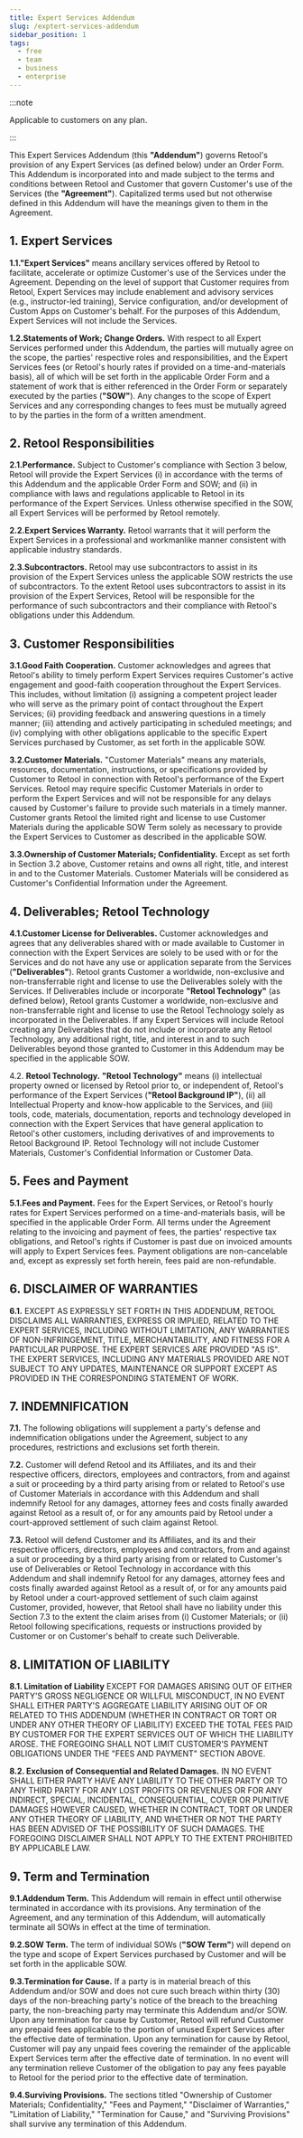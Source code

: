 ```yaml
---
title: Expert Services Addendum
slug: /exptert-services-addendum
sidebar_position: 1
tags:
  - free
  - team
  - business
  - enterprise
---
```


:::note

Applicable to customers on any plan.

:::

  This Expert Services Addendum (this **"Addendum"**) governs Retool's provision of any Expert Services (as defined
  below) under an Order Form. This Addendum is incorporated into and made subject to the terms and conditions
  between Retool and Customer that govern Customer's use of the Services (the **"Agreement"**). Capitalized terms
  used but not otherwise defined in this Addendum will have the meanings given to them in the Agreement.

## 1. Expert Services

**1.1."Expert  Services"**  means  ancillary  services  offered  by  Retool  to  facilitate,  accelerate  or  optimize
Customer's use of the Services under the Agreement. Depending on the level of support that Customer requires
from Retool, Expert Services may include enablement and advisory services (e.g., instructor-led training), Service
configuration, and/or development of Custom Apps on Customer's behalf. For the purposes of this Addendum,
Expert Services will not include the Services.

**1.2.Statements  of  Work;  Change  Orders.**  With  respect  to  all  Expert  Services  performed  under  this
Addendum, the parties will mutually agree on the scope, the parties' respective roles and responsibilities, and the
Expert Services fees (or Retool's hourly rates if provided on a time-and-materials basis), all of which will be set
forth in the applicable Order Form and a statement of work that is either referenced in the Order Form or
separately executed by the parties (**"SOW"**). Any changes to the scope of Expert Services and any corresponding
changes to fees must be mutually agreed to by the parties in the form of a written amendment.

## 2. Retool Responsibilities

**2.1.Performance.** Subject to Customer's compliance with Section 3 below, Retool will provide the Expert
Services (i) in accordance with the terms of this Addendum and the applicable Order Form and SOW; and (ii) in
compliance with laws and regulations applicable to Retool in its performance of the Expert Services. Unless
otherwise specified in the SOW, all Expert Services will be performed by Retool remotely.

**2.2.Expert Services Warranty.** Retool warrants that it will perform the Expert Services in a professional and
workmanlike manner consistent with applicable industry standards.

**2.3.Subcontractors.** Retool may use subcontractors to assist in its provision of the Expert Services unless the
applicable SOW restricts the use of subcontractors. To the extent Retool uses subcontractors to assist in its
provision of the Expert Services, Retool will be responsible for the performance of such subcontractors and their
compliance with Retool's obligations under this Addendum.

## 3. Customer Responsibilities

**3.1.Good Faith Cooperation.** Customer acknowledges and agrees that Retool's ability to timely perform
Expert  Services  requires  Customer's  active  engagement  and  good-faith  cooperation  throughout  the  Expert
Services. This includes, without limitation (i) assigning a competent project leader who will serve as the primary
point of contact throughout the Expert Services; (ii) providing feedback and answering questions in a timely
manner; (iii) attending and actively participating in scheduled meetings; and (iv) complying with other obligations
applicable to the specific Expert Services purchased by Customer, as set forth in the applicable SOW.

**3.2.Customer  Materials.**  "Customer  Materials"  means  any  materials,  resources,  documentation,
instructions, or specifications provided by Customer to Retool in connection with Retool's performance of the
Expert Services. Retool may require specific Customer Materials in order to perform the Expert Services and will
not be responsible for any delays caused by Customer's failure to provide such materials in a timely manner.
Customer grants Retool the limited right and license to use Customer Materials during the applicable SOW Term
solely as necessary to provide the Expert Services to Customer as described in the applicable SOW.

**3.3.Ownership of Customer Materials; Confidentiality.** Except as set forth in Section 3.2 above, Customer
retains  and owns all  right,  title,  and interest in and to the Customer Materials. Customer Materials will be
considered as Customer's Confidential Information under the Agreement.

## 4. Deliverables; Retool Technology

**4.1.Customer License for Deliverables.** Customer acknowledges and agrees that any deliverables shared
with or made available to Customer in connection with the Expert Services are solely to be used with or for the
Services  and  do  not have any use or application separate from the Services (**"Deliverables"**). Retool grants
Customer a worldwide, non-exclusive and non-transferrable right and license to use the Deliverables solely with
the Services.  If  Deliverables  include  or  incorporate  **"Retool  Technology"**  (as  defined below), Retool grants
Customer a worldwide, non-exclusive and non-transferrable right and license to use the Retool Technology solely
as incorporated in the Deliverables. If any Expert Services will include Retool creating any Deliverables that
do not include or incorporate any Retool Technology, any additional right, title, and interest in and to such
Deliverables beyond those granted to Customer in this Addendum may be specified in the applicable SOW.

4.2. **Retool Technology.** **"Retool Technology"** means (i) intellectual property owned or licensed by Retool
prior  to,  or  independent  of,  Retool's performance of the Expert Services (**"Retool Background IP"**), (ii) all
Intellectual Property and know-how applicable to the Services, and (iii) tools, code, materials, documentation,
reports and technology developed in connection with the Expert Services that have general application to Retool's
other customers, including derivatives of and improvements to Retool Background IP. Retool Technology will not
include Customer Materials, Customer's Confidential Information or Customer Data.

## 5. Fees and Payment

**5.1.Fees and Payment.** Fees for the Expert Services, or Retool's hourly rates for Expert Services performed on
a time-and-materials basis, will be specified in the applicable Order Form. All terms under the Agreement relating
to the invoicing and payment of fees,  the parties' respective tax obligations, and Retool's rights if Customer
is past due on invoiced amounts will apply to Expert Services fees. Payment obligations are non-cancelable and,
except as expressly set forth herein, fees paid are non-refundable.

## 6. DISCLAIMER OF WARRANTIES

**6.1.** EXCEPT  AS  EXPRESSLY  SET  FORTH  IN  THIS  ADDENDUM,  RETOOL  DISCLAIMS  ALL  WARRANTIES,
EXPRESS  OR  IMPLIED,  RELATED  TO  THE  EXPERT  SERVICES,  INCLUDING  WITHOUT  LIMITATION,  ANY
WARRANTIES OF NON-INFRINGEMENT, TITLE, MERCHANTABILITY, AND FITNESS FOR A PARTICULAR PURPOSE.
THE EXPERT SERVICES ARE PROVIDED "AS IS". THE EXPERT SERVICES, INCLUDING ANY MATERIALS PROVIDED
ARE  NOT  SUBJECT  TO  ANY  UPDATES,  MAINTENANCE  OR  SUPPORT  EXCEPT  AS  PROVIDED  IN  THE
CORRESPONDING STATEMENT OF WORK.

## 7. INDEMNIFICATION

**7.1.** The following obligations will supplement a party's defense and indemnification obligations under the
Agreement, subject to any procedures, restrictions and exclusions set forth therein.

**7.2.** Customer  will  defend  Retool  and  its  Affiliates,  and  its  and their respective officers, directors,
employees and contractors, from and against a suit or proceeding by a third party arising from or related to
Retool's use of Customer Materials in accordance with this Addendum and shall indemnify Retool for any
damages, attorney fees and costs finally awarded against Retool as a result of, or for any amounts paid by
Retool under a court-approved settlement of such claim against Retool.

**7.3.** Retool  will  defend  Customer  and  its  Affiliates,  and  its  and  their  respective  officers,  directors,
employees and contractors, from and against a suit or proceeding by a third party arising from or related to
Customer's use of Deliverables or Retool Technology in accordance with this Addendum and shall indemnify
Retool for any damages, attorney fees and costs finally awarded against Retool as a result of, or for any
amounts paid by Retool under a court-approved settlement of such claim against Customer,  provided,
however, that Retool shall have no liability under this Section 7.3 to the extent the claim arises from
(i) Customer Materials; or (ii) Retool following specifications, requests or instructions provided by
Customer or on Customer's behalf to create such Deliverable.

## 8. LIMITATION OF LIABILITY

**8.1. Limitation of Liability** EXCEPT  FOR  DAMAGES  ARISING  OUT  OF  EITHER  PARTY'S  GROSS  NEGLIGENCE  OR  WILLFUL
MISCONDUCT, IN NO EVENT SHALL EITHER PARTY'S AGGREGATE LIABILITY ARISING OUT OF OR RELATED TO
THIS ADDENDUM (WHETHER IN CONTRACT OR TORT OR UNDER ANY OTHER THEORY OF LIABILITY) EXCEED
THE TOTAL FEES PAID BY CUSTOMER FOR THE EXPERT SERVICES OUT OF WHICH THE LIABILITY AROSE. THE
FOREGOING  SHALL  NOT  LIMIT  CUSTOMER'S  PAYMENT OBLIGATIONS UNDER  THE  "FEES  AND PAYMENT"
SECTION ABOVE.

**8.2. Exclusion of Consequential and Related Damages.** IN NO EVENT SHALL EITHER PARTY HAVE ANY
LIABILITY TO THE OTHER PARTY OR TO ANY THIRD PARTY FOR ANY LOST PROFITS OR REVENUES OR FOR ANY
INDIRECT,  SPECIAL,  INCIDENTAL,  CONSEQUENTIAL,  COVER  OR  PUNITIVE  DAMAGES  HOWEVER  CAUSED,
WHETHER IN CONTRACT, TORT OR UNDER ANY OTHER THEORY OF LIABILITY, AND WHETHER OR NOT THE
PARTY HAS BEEN ADVISED OF THE POSSIBILITY OF SUCH DAMAGES. THE FOREGOING DISCLAIMER SHALL NOT
APPLY TO THE EXTENT PROHIBITED BY APPLICABLE LAW.

## 9. Term and Termination

**9.1.Addendum Term.** This Addendum will remain in effect until otherwise terminated in accordance with its
provisions.  Any  termination  of  the  Agreement,  and  any  termination  of this  Addendum,  will automatically
terminate all SOWs in effect at the time of termination.

**9.2.SOW Term.** The term of individual SOWs (**"SOW Term"**) will depend on the type and scope of Expert
Services purchased by Customer and will be set forth in the applicable SOW.

**9.3.Termination for Cause.** If a party is in material breach of this Addendum and/or SOW and does not cure
such breach within thirty (30) days of the non-breaching party's notice of the breach to the breaching party, the
non-breaching party may terminate this Addendum and/or SOW. Upon any termination for cause by Customer,
Retool will  refund Customer any prepaid fees applicable to the portion of unused Expert Services after the
effective  date  of termination. Upon any termination for cause by Retool, Customer will pay any unpaid fees
covering the remainder of the applicable Expert Services term after the effective date of termination. In no event
will any termination relieve Customer of the obligation to pay any fees payable to Retool for the period prior
to the effective date of termination.

**9.4.Surviving Provisions.** The sections titled "Ownership of Customer Materials; Confidentiality," "Fees and
Payment," "Disclaimer of Warranties," "Limitation of Liability," "Termination for Cause," and
"Surviving Provisions" shall survive any termination of this Addendum.